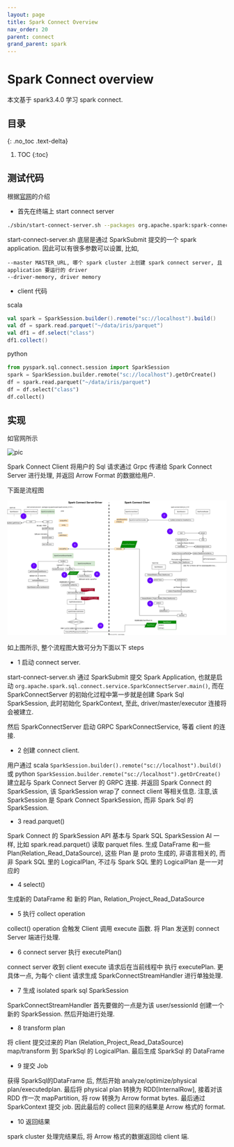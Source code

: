 ```yaml
---
layout: page
title: Spark Connect Overview
nav_order: 20
parent: connect
grand_parent: spark
---
```


# Spark Connect overview

本文基于 spark3.4.0 学习 spark connect.

## 目录
{: .no_toc .text-delta}

1. TOC
{:toc}

## 测试代码

根据[官网](https://spark.apache.org/docs/latest/spark-connect-overview.html)的介绍

- 首先在终端上 start connect server

``` bash
./sbin/start-connect-server.sh --packages org.apache.spark:spark-connect_2.12:3.4.0
```

start-connect-server.sh 底层是通过 SparkSubmit 提交的一个 spark application. 因此可以有很多参数可以设置,
比如, 

``` console
--master MASTER_URL, 哪个 spark cluster 上创建 spark connect server, 且 application 要运行的 driver
--driver-memory, driver memory
```

- client 代码 

scala

``` scala
val spark = SparkSession.builder().remote("sc://localhost").build()
val df = spark.read.parquet("~/data/iris/parquet")
val df1 = df.select("class")
df1.collect()
```

python

``` python
from pyspark.sql.connect.session import SparkSession
spark = SparkSession.builder.remote("sc://localhost").getOrCreate()
df = spark.read.parquet("~/data/iris/parquet")
df = df.select("class")
df.collect()
```

## 实现

如官网所示 

![pic](https://spark.apache.org/docs/latest/img/spark-connect-communication.png)

Spark Connect Client 将用户的 Sql 请求通过 Grpc 传递给 Spark Connect Server 进行处理, 并返回 Arrow Format 的数据给用户.

下面是流程图

![connect](/docs/spark/connect/overview/spark-connect.drawio.svg)

如上图所示, 整个流程图大致可分为下面以下 steps


- 1 启动 connect server.

start-connect-server.sh 通过 SparkSubmit 提交 Spark Application, 也就是启动 `org.apache.spark.sql.connect.service.SparkConnectServer.main()`, 而在 SparkConnectServer 的初始化过程中第一步就是创建 Spark Sql SparkSession, 此时初始化 SparkContext, 至此, driver/master/executor 连接将会被建立.

然后 SparkConnectServer 启动 GRPC SparkConnectService, 等着 client 的连接.

- 2 创建 connect client.

用户通过 scala `SparkSession.builder().remote("sc://localhost").build()` 或 python `SparkSession.builder.remote("sc://localhost").getOrCreate()` 建立起与 Spark Connect Server 的 GRPC 连接. 并返回 Spark Connect 的 SparkSession, 该 SparkSession wrap了 connect client 等相关信息. 注意,该 SparkSession 是 Spark Connect SparkSession, 而非 Spark Sql 的 SparkSession.

- 3 read.parquet()

Spark Connect 的 SparkSession API 基本与  Spark SQL SparkSession AI 一样, 比如 spark.read.parquet() 读取 parquet files. 生成 DataFrame 和一些 Plan(Relation_Read_DataSource), 这些 Plan 是 proto 生成的, 非语言相关的, 而非 Spark SQL 里的 LogicalPlan, 不过与 Spark SQL 里的 LogicalPlan 是一一对应的

- 4 select()

生成新的 DataFrame 和 新的 Plan, Relation_Project_Read_DataSource

- 5 执行 collect operation

collect() operation 会触发 Client 调用 execute 函数. 将 Plan 发送到 connect Server 端进行处理.

- 6 connect server 执行 executePlan()

connect server 收到 client execute 请求后在当前线程中 执行 executePlan. 更具体一点, 为每个 client 请求生成 SparkConnectStreamHandler 进行单独处理.

- 7 生成 isolated spark sql SparkSession

SparkConnectStreamHandler 首先要做的一点是为该 user/sessionId 创建一个新的 SparkSession. 然后开始进行处理.

- 8 transform plan

将 client 提交过来的 Plan (Relation_Project_Read_DataSource) map/transform 到 SparkSql 的 LogicalPlan. 最后生成 SparkSql 的 DataFrame

- 9 提交 Job

获得 SparkSql的DataFrame 后, 然后开始 analyze/optimize/physical plan/executedplan. 最后将 physical plan 转换为 RDD[InternalRow], 接着对该 RDD 作一次 mapPartition, 将 row 转换为 Arrow format bytes. 最后通过 SparkContext 提交 job. 因此最后的 collect 回来的结果是 Arrow 格式的 format.

- 10 返回结果

spark cluster 处理完结果后, 将 Arrow 格式的数据返回给 client 端.
